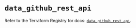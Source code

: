 # `data_github_rest_api`

Refer to the Terraform Registry for docs: [`data_github_rest_api`](https://registry.terraform.io/providers/integrations/github/5.45.0/docs/data-sources/rest_api).
